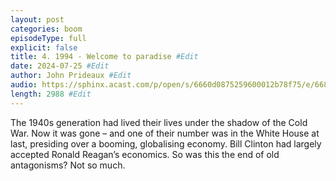 ```yaml
---
layout: post
categories: boom
episodeType: full
explicit: false
title: 4. 1994 - Welcome to paradise #Edit
date: 2024-07-25 #Edit
author: John Prideaux #Edit
audio: https://sphinx.acast.com/p/open/s/6660d0875259600012b78f75/e/66852498f364c640080018d1/media.mp3?tk=eyJ1aWQiOiJjb252ZXJzaW9uLXRlYW0iLCJ0ayI6IlFteG5NaFRRIiwiYWRzIjpmYWxzZSwic3BvbnMiOmZhbHNlLCJ0IjoiMmU4NGUwODYtMDJlNS00YzgxLWJmNDAtNTg3OWRlZTliOWZkIiwiaW4iOiJodHRwczovL2F0ZWFtLXBlZ2FzdXMtcHVibGljLWJ1Y2tldC1zdGFnaW5nLnMzLWV1LXdlc3QtMS5hbWF6b25hd3MuY29tL2F1ZGlvL2ludHJvX2VtcHR5Lm1wMyIsIm91dCI6Imh0dHBzOi8vYXRlYW0tcGVnYXN1cy1wdWJsaWMtYnVja2V0LXN0YWdpbmcuczMtZXUtd2VzdC0xLmFtYXpvbmF3cy5jb20vYXVkaW8vb3V0cm9fZW1wdHkubXAzIiwic3RhdHVzIjoicHJpdmF0ZSJ9&sig=56ARb3pO7iBcEgcAkLwQ2jyG_wwEjpqCVvGorAcz24s #Edit
length: 2988 #Edit
---
```

The 1940s generation had lived their lives under the shadow of the Cold War. Now it was gone – and one of their number was in the White House at last, presiding over a booming, globalising economy. Bill Clinton had largely accepted Ronald Reagan’s economics. So was this the end of old antagonisms? Not so much.